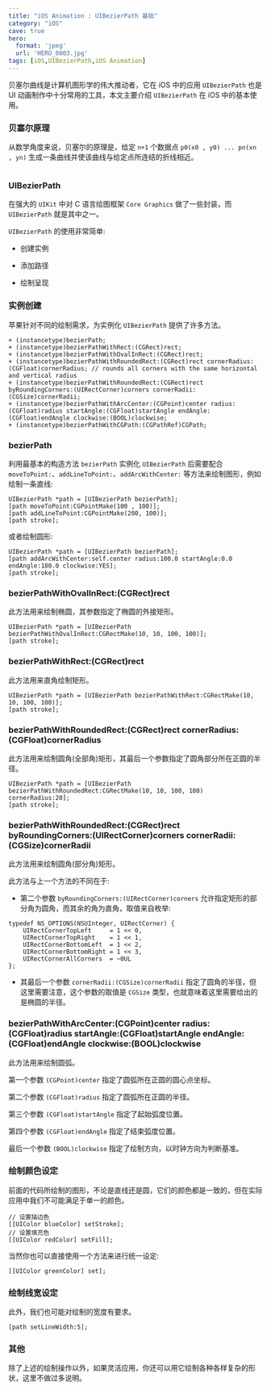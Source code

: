 ```yaml
---
title: "iOS Animation : UIBezierPath 基础"
category: "iOS"
cave: true
hero:
  format: 'jpeg'
  url: 'HERO_0003.jpg'
tags: [iOS,UIBezierPath,iOS Animation]
---
```

贝塞尔曲线是计算机图形学的伟大推动者，它在 iOS 中的应用 `UIBezierPath` 也是 UI 动画制作中十分常用的工具，本文主要介绍 `UIBezierPath` 在 iOS 中的基本使用。

### 贝塞尔原理

从数学角度来说，贝塞尔的原理是，给定 `n+1` 个数据点 `p0(x0 , y0) ... pn(xn , yn)` 生成⼀条曲线并使该曲线与给定点所连结的折线相近。
```objc

```


### UIBezierPath

在强大的 `UIKit` 中对 C 语言绘图框架 `Core Graphics` 做了一些封装，而 `UIBezierPath` 就是其中之一。

`UIBezierPath` 的使用非常简单:

* 创建实例

* 添加路径

* 绘制呈现

### 实例创建

苹果针对不同的绘制需求，为实例化 `UIBezierPath` 提供了许多方法。

```objc
+ (instancetype)bezierPath;
+ (instancetype)bezierPathWithRect:(CGRect)rect;
+ (instancetype)bezierPathWithOvalInRect:(CGRect)rect;
+ (instancetype)bezierPathWithRoundedRect:(CGRect)rect cornerRadius:(CGFloat)cornerRadius; // rounds all corners with the same horizontal and vertical radius
+ (instancetype)bezierPathWithRoundedRect:(CGRect)rect byRoundingCorners:(UIRectCorner)corners cornerRadii:(CGSize)cornerRadii;
+ (instancetype)bezierPathWithArcCenter:(CGPoint)center radius:(CGFloat)radius startAngle:(CGFloat)startAngle endAngle:(CGFloat)endAngle clockwise:(BOOL)clockwise;
+ (instancetype)bezierPathWithCGPath:(CGPathRef)CGPath;
```


### bezierPath

利用最基本的构造方法 `bezierPath` 实例化 `UIBezierPath` 后需要配合 `moveToPoint:`、`addLineToPoint:`、`addArcWithCenter:` 等方法来绘制图形，例如绘制一条直线:

```objc
UIBezierPath *path = [UIBezierPath bezierPath];
[path moveToPoint:CGPointMake(100 , 100)];
[path addLineToPoint:CGPointMake(200, 100)];
[path stroke];
```

或者绘制圆形:

```objc
UIBezierPath *path = [UIBezierPath bezierPath];
[path addArcWithCenter:self.center radius:100.0 startAngle:0.0 endAngle:180.0 clockwise:YES];
[path stroke];
```


### bezierPathWithOvalInRect:(CGRect)rect

此方法用来绘制椭圆，其参数指定了椭圆的外接矩形。

```objc
UIBezierPath *path = [UIBezierPath bezierPathWithOvalInRect:CGRectMake(10, 10, 100, 100)];
[path stroke];
```


### bezierPathWithRect:(CGRect)rect

此方法用来直角绘制矩形。

```objc
UIBezierPath *path = [UIBezierPath bezierPathWithRect:CGRectMake(10, 10, 100, 100)];
[path stroke];
```


### bezierPathWithRoundedRect:(CGRect)rect cornerRadius:(CGFloat)cornerRadius

此方法用来绘制圆角(全部角)矩形，其最后一个参数指定了圆角部分所在正圆的半径。

```objc
UIBezierPath *path = [UIBezierPath bezierPathWithRoundedRect:CGRectMake(10, 10, 100, 100) cornerRadius:20];
[path stroke];
```


### bezierPathWithRoundedRect:(CGRect)rect byRoundingCorners:(UIRectCorner)corners cornerRadii:(CGSize)cornerRadii

此方法用来绘制圆角(部分角)矩形。

此方法与上一个方法的不同在于:

* 第二个参数 `byRoundingCorners:(UIRectCorner)corners` 允许指定矩形的部分角为圆角，而其余的角为直角，取值来自枚举:

```objc
typedef NS_OPTIONS(NSUInteger, UIRectCorner) {
    UIRectCornerTopLeft     = 1 << 0,
    UIRectCornerTopRight    = 1 << 1,
    UIRectCornerBottomLeft  = 1 << 2,
    UIRectCornerBottomRight = 1 << 3,
    UIRectCornerAllCorners  = ~0UL
};
```


* 其最后一个参数 `cornerRadii:(CGSize)cornerRadii` 指定了圆角的半径，但这里需要注意，这个参数的取值是 `CGSize` 类型，也就意味着这里需要给出的是椭圆的半径。

### bezierPathWithArcCenter:(CGPoint)center radius:(CGFloat)radius startAngle:(CGFloat)startAngle endAngle:(CGFloat)endAngle clockwise:(BOOL)clockwise

此方法用来绘制圆弧。

第一个参数 `(CGPoint)center` 指定了圆弧所在正圆的圆心点坐标。

第二个参数 `(CGFloat)radius` 指定了圆弧所在正圆的半径。

第三个参数 `(CGFloat)startAngle` 指定了起始弧度位置。

第四个参数 `(CGFloat)endAngle` 指定了结束弧度位置。

最后一个参数 `(BOOL)clockwise` 指定了绘制方向，以时钟方向为判断基准。

### 绘制颜色设定

前面的代码所绘制的图形，不论是直线还是圆，它们的颜色都是一致的，但在实际应用中我们不可能满足于单一的颜色。

```objc
// 设置描边色
[[UIColor blueColor] setStroke];
// 设置填充色
[[UIColor redColor] setFill];
```

当然你也可以直接使用一个方法来进行统一设定:
```objc
[[UIColor greenColor] set];
```


### 绘制线宽设定

此外，我们也可能对绘制的宽度有要求。

```objc
[path setLineWidth:5];
```


### 其他

除了上述的绘制操作以外，如果灵活应用，你还可以用它绘制各种各样复杂的形状，这里不做过多说明。




